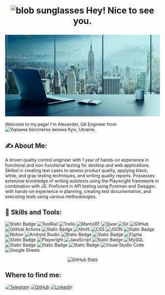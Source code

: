 <h1>
  <p align="center">
<img src="https://emojis.slackmojis.com/emojis/images/1531849430/4246/blob-sunglasses.gif?1531849430" alt="blob sunglasses" width="50" height="50">
  Hey! Nice to see you.
  </p>
</h1>

<img src="https://github.com/AlexUA2022/AlexUA2022/blob/main/assets/1611085778_1-p-fon-dlya-linkedin-2.jpg" alt="Header" style="max-width: 100%;">

<p>
  Welcome to my page! I'm Alexander, QA Engineer from 
<img src="https://cdn-icons-png.flaticon.com/512/197/197572.png" width="13" height="13" alt="Украина бесплатно иконка" title="Украина бесплатно иконка">
 Kyiv, Ukraine.
</p>

<h2>✍️ About Me:</h2>
<p>
A driven quality control engineer with 1 year of hands-on experience in functional and non-functional testing for desktop and web applications. Skilled in creating test cases to assess product quality, applying black, white, and gray testing techniques, and writing quality reports. Possesses extensive knowledge of writing autotests using the Playwright framework in combination with JS. Proficient in API testing using Postman and Swagger, with hands-on experience in planning, creating test documentation, and executing tests using various methodologies.
</p>

<h2>🔧 Skills and Tools:</h2>
<p>

<img src="https://img.shields.io/badge/JIRA-4493f8?style=plastic&logo=jirasoftware&logoColor=%23FFFFFF" alt="Static Badge">
<img alt="TestRail" src="https://img.shields.io/badge/-TestRail-0052CC?style=plastic&logo=TestRail&logoColor=white" style="max-width: 100%;">
<img alt="Trello" src="https://img.shields.io/badge/-Trello-DA62AC?style=plastic&logo=Trello&logoColor=white" style="max-width: 100%;">
<img alt="MantisBT" src="https://img.shields.io/badge/-MantisBT-82B536?style=plastic&&logo=MantisBT&logoColor=white" style="max-width: 100%;">
<img alt="Qase" src="https://img.shields.io/badge/-Qase-8e58ff?style=plastic&logo=Qase&logoColor=white" style="max-width: 100%;">
<img alt="Git" src="https://img.shields.io/badge/-Git-F05032?style=plastic&logo=Git&logoColor=FFFFFF" style="max-width: 100%;">
<img alt="GitHub" src="https://img.shields.io/badge/-GitHub-FFFFFF?style=plastic&logo=GitHub&logoColor=black" style="max-width: 100%;">
<img alt="GitHub Actions" src="https://img.shields.io/badge/-GitHub Actions-4493f8?style=plastic&logo=GitHub Actions&logoColor=black" style="max-width: 100%;">
<img src="https://camo.githubusercontent.com/b734b07580704b3c4beff875f90d5cabb5fade821b5138b233cfac562520db2b/68747470733a2f2f696d672e736869656c64732e696f2f62616467652f4d69726f2d4c696d653f7374796c653d706c6173746963266c6f676f3d6d69726f" alt="Static Badge" data-canonical-src="https://img.shields.io/badge/Miro-Lime?style=plastic&amp;logo=miro" style="max-width: 100%;">
<img alt="html5" src="https://img.shields.io/badge/-HTML5-E34F26?style=plastic&logo=html5&logoColor=white" style="max-width: 100%;">
<img alt="CSS" src="https://img.shields.io/badge/-CSS-4493f8?style=plastic&logo=css&logoColor=#4493f8" style="max-width: 100%;">
<img alt="JSON" src="https://img.shields.io/badge/-JSON-072A50?style=plastic&logo=json&logoColor=#4493f8" style="max-width: 100%;">
<img src="https://camo.githubusercontent.com/2f905621ee5644a796e1b557db60e2f082406cd477bade76014eebcbc53e8e5a/68747470733a2f2f696d672e736869656c64732e696f2f62616467652f506f73746d616e2d2532334646364333373f7374796c653d706c6173746963266c6f676f3d706f73746d616e266c6f676f436f6c6f723d626c61636b" alt="Static Badge" data-canonical-src="https://img.shields.io/badge/Postman-%23FF6C37?style=plastic&amp;logo=postman&amp;logoColor=black" style="max-width: 100%;">
<img alt="Notion" src="https://img.shields.io/badge/-Notion-FFFFFF?style=plastic&logo=Notion&logoColor=black" style="max-width: 100%;">
<img alt="Android Studio" src="https://img.shields.io/badge/-Android Studio-4493f8?style=plastic&logo=Android Studio&logoColor=#4493f8" style="max-width: 100%;">
<img src="https://camo.githubusercontent.com/6af12c256e67be66d0e527efe2e2dcd568835cfdef3fee628d0547976685a8aa/68747470733a2f2f696d672e736869656c64732e696f2f62616467652f537761676765722d2532333037324135303f7374796c653d706c6173746963266c6f676f3d73776167676572266c6f676f436f6c6f723d253233383545413244" alt="Static Badge" data-canonical-src="https://img.shields.io/badge/Swagger-%23072A50?style=plastic&amp;logo=swagger&amp;logoColor=%2385EA2D" style="max-width: 100%;">
<img src="https://camo.githubusercontent.com/8996532bc6ee58fcf7d1104c31756629c1a4c6810525ac1f2b3e2db23dce9551/68747470733a2f2f696d672e736869656c64732e696f2f62616467652f436861726c65732d2532333138323846463f7374796c653d706c6173746963266c6f676f3d636861726c6573266c6f676f436f6c6f723d253233463346354635" alt="Static Badge" data-canonical-src="https://img.shields.io/badge/Charles-%231828FF?style=plastic&amp;logo=charles&amp;logoColor=%23F3F5F5" style="max-width: 100%;">
<img alt="Figma" src="https://img.shields.io/badge/-Figma-DA62AC?style=plastic&logo=Figma&logoColor=black" style="max-width: 100%;">
<img src="https://camo.githubusercontent.com/8fee7fc995514bcc981ba81f5d5e4fba63e404c7fa36b4764a0b6bbc348b7e71/68747470733a2f2f696d672e736869656c64732e696f2f62616467652f4465762d546f6f6c732d626c75653f7374796c653d706c6173746963266c6162656c436f6c6f723d6772617926636f6c6f723d626c7565" alt="Static Badge" data-canonical-src="https://img.shields.io/badge/Dev-Tools-blue?style=plastic&amp;labelColor=gray&amp;color=blue" style="max-width: 100%;">
<img alt="Playwright" src="https://img.shields.io/badge/-Playwright-8e58ff?style=plastic&logo=Playwright&logoColor=white" style="max-width: 100%;">
<img alt="JavaScript" src="https://img.shields.io/badge/-JavaScript-FFFF00?style=plastic&logo=JavaScript&logoColor=black" style="max-width: 100%;">
<img src="https://img.shields.io/badge/Linux-FFFFFF?style=plastic&logo=linux&logoColor=black&labelColor=FFFFFF" alt="Static Badge">
<img alt="MySQL" src="https://img.shields.io/badge/-MySQL-0052CC?style=plastic&logo=MySQL&logoColor=white" style="max-width: 100%;">
<img src="https://img.shields.io/badge/Confluence-82B536?style=plastic&logo=confluence&logoColor=%23172B4D" alt="Static Badge" style="max-width: 100%;">
<img src="https://img.shields.io/badge/Joomla-8e58ff?style=plastic&logo=Joomla&logoColor=%23172B4D" alt="Static Badge" style="max-width: 100%;">
<img src="https://img.shields.io/badge/XAMPP-FF6C37?style=plastic&logo=XAMPP&logoColor=%23172B4D" alt="Static Badge" style="max-width: 100%;">
<img alt="Visual Studio Code" src="https://img.shields.io/badge/-Visual Studio Code-4493f8?style=plastic&logo=visual studio code&logoColor=#4493f8" style="max-width: 100%;">
<img alt="Google Sheets" src="https://img.shields.io/badge/-Google Sheets-FFFFFF?style=plastic&logo=Google Sheets&logoColor=#4493f8" style="max-width: 100%;">

<div align="center">
  <img src="https://github-profile-summary-cards.vercel.app/api/cards/stats?username=AlexUA2022&theme=algolia&cache_buster=4" alt="GitHub Stats">
</div>


<h2> Where to find me: </h2>

<a href="http://t.me/av_saponov">
  <img alt="Telegram" src="https://img.shields.io/badge/Telegram-%234493f8.svg?&style=for-the-badge&logo=Telegram&logoColor=white" style="max-width: 100%; border-radius: 10px;">
</a>
<a href="https://github.com/AlexUA2022">
  <img alt="GitHub" src="https://img.shields.io/badge/GitHub-%2312100E.svg?&style=for-the-badge&logo=Github&logoColor=white" style="max-width: 100%; border-radius: 10px;">
</a>
<a href="https://www.linkedin.com/in/alexander-saponov">
  <img alt="LinkedIn" src="https://img.shields.io/badge/linkedin-%230077B5.svg?&style=for-the-badge&logo=linkedin&logoColor=white" style="max-width: 100%; border-radius: 10px;">
</a>







